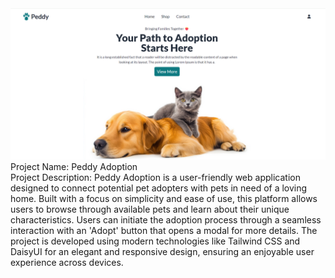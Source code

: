 
 <img src="images/peddyAdoption.png" alt='screenshot'>
 Project Name: Peddy Adoption
 <br>
 Project Description: Peddy Adoption is a user-friendly web application designed to connect potential pet adopters with pets in need of a loving home. Built with a focus on simplicity and ease of use, this platform allows users to browse through available pets and learn about their unique characteristics. Users can initiate the adoption process through a seamless interaction with an 'Adopt' button that opens a modal for more details. The project is developed using modern technologies like Tailwind CSS and DaisyUI for an elegant and responsive design, ensuring an enjoyable user experience across devices.
